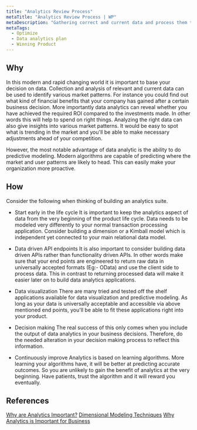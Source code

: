 ```yaml
---
title: "Analytics Review Process"
metaTitle: "Analytics Review Process | WP"
metaDescription: "Gathering correct and current data and process them to identify patterns and make predictions. Use this to enable data driven decision making."
metaTags:
  - Optimize
  - Data analytics plan
  - Winning Product
---
```



## Why
In this modern and rapid changing world it is important to base your decision on data. Collection and analysis of relevant and current data can be used to identify various market patterns. For instance you could find out what kind of financial benefits that your company has gained after a certain business decision. More importantly data analytics can reveal whether you have achieved the required ROI compared to the investments made. In other words this will help to spend on right things. Analyzing the right data can also give insights into various market patterns. It would be easy to spot what is trending in the market and you'll be able to make necessary adjustments ahead of your competition.

However, the most notable advantage of data analytic is the ability to do predictive modeling. Modern algorithms are capable of predicting where the market and user patterns are likely to head. This can easily make your organization more proactive. 


## How
Consider the following when thinking of building an analytics suite.

- Start early in the life cycle
It is important to keep the analytics aspect of data from the very beginning of the product life cycle. Data needs to be modeled very differently to your normal transaction processing application. Consider building a dimension or a Kimball model which is independent yet connected to your main relational data model. 

- Data driven API endpoints
It is also important to consider building data driven APIs rather than functionality driven APIs.
In other words make sure that your end points are engineered to return raw data in universally accepted formats (Eg:- OData) and use the client side to process data. This in contrast to returning processed data will make it easier later on to build data analytics applications.

- Data visualization
There are many tried and tested off the shelf applications available for data visualization and predictive modeling. As long as your data is universally acceptable and accessible via above mentioned end points, you'll be able to fit these applications right into your product.

- Decision making
The real success of this only comes when you include the output of data analytics in your business decisions. Therefore, do the needed alteration in your decision making process to reflect this information.

- Continuously improve
Analytics is based on learning algorithms. More learning your algorithms have, it will be better at predicting accurate outcomes. So you are unlikely to gain the benefit of analytics at the very beginning. Have patients, trust the algorithm and it will reward you eventually.


## References
[Why are Analytics Important?](https://www.webfx.com/internet-marketing/why-are-analytics-important.html)
[Dimensional Modeling Techniques](https://www.kimballgroup.com/data-warehouse-business-intelligence-resources/kimball-techniques/dimensional-modeling-techniques/)
[Why Analytics is Important for Business](https://blog.stormid.com/why-analytics-is-important-for-business/)